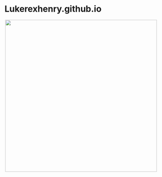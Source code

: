 # Lukerexhenry.github.io

<center>
<a href="https://lukerexhenry.github.io/" target="_blank">
<img src="https://i.imgur.com/8qHAjd4.png"  height="500">
</center>
